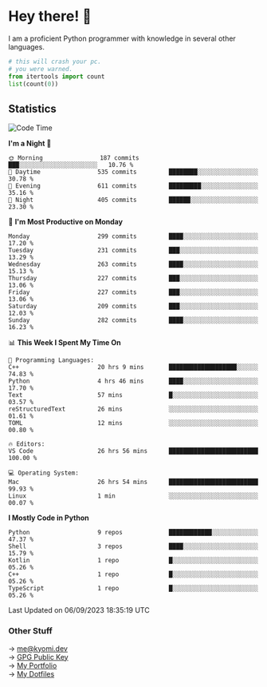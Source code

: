 # Hey there! 👋

I am a proficient Python programmer with knowledge in several other languages.

```py
# this will crash your pc.
# you were warned.
from itertools import count
list(count(0))
```

## Statistics
<!--START_SECTION:waka-->
![Code Time](http://img.shields.io/badge/Code%20Time-377%20hrs%2041%20mins-blue)

**I'm a Night 🦉** 

```text
🌞 Morning                187 commits         ███░░░░░░░░░░░░░░░░░░░░░░   10.76 % 
🌆 Daytime                535 commits         ████████░░░░░░░░░░░░░░░░░   30.78 % 
🌃 Evening                611 commits         █████████░░░░░░░░░░░░░░░░   35.16 % 
🌙 Night                  405 commits         ██████░░░░░░░░░░░░░░░░░░░   23.30 % 
```
📅 **I'm Most Productive on Monday** 

```text
Monday                   299 commits         ████░░░░░░░░░░░░░░░░░░░░░   17.20 % 
Tuesday                  231 commits         ███░░░░░░░░░░░░░░░░░░░░░░   13.29 % 
Wednesday                263 commits         ████░░░░░░░░░░░░░░░░░░░░░   15.13 % 
Thursday                 227 commits         ███░░░░░░░░░░░░░░░░░░░░░░   13.06 % 
Friday                   227 commits         ███░░░░░░░░░░░░░░░░░░░░░░   13.06 % 
Saturday                 209 commits         ███░░░░░░░░░░░░░░░░░░░░░░   12.03 % 
Sunday                   282 commits         ████░░░░░░░░░░░░░░░░░░░░░   16.23 % 
```


📊 **This Week I Spent My Time On** 

```text
💬 Programming Languages: 
C++                      20 hrs 9 mins       ███████████████████░░░░░░   74.83 % 
Python                   4 hrs 46 mins       ████░░░░░░░░░░░░░░░░░░░░░   17.70 % 
Text                     57 mins             █░░░░░░░░░░░░░░░░░░░░░░░░   03.57 % 
reStructuredText         26 mins             ░░░░░░░░░░░░░░░░░░░░░░░░░   01.61 % 
TOML                     12 mins             ░░░░░░░░░░░░░░░░░░░░░░░░░   00.80 % 

🔥 Editors: 
VS Code                  26 hrs 56 mins      █████████████████████████   100.00 % 

💻 Operating System: 
Mac                      26 hrs 54 mins      █████████████████████████   99.93 % 
Linux                    1 min               ░░░░░░░░░░░░░░░░░░░░░░░░░   00.07 % 
```

**I Mostly Code in Python** 

```text
Python                   9 repos             ████████████░░░░░░░░░░░░░   47.37 % 
Shell                    3 repos             ████░░░░░░░░░░░░░░░░░░░░░   15.79 % 
Kotlin                   1 repo              █░░░░░░░░░░░░░░░░░░░░░░░░   05.26 % 
C++                      1 repo              █░░░░░░░░░░░░░░░░░░░░░░░░   05.26 % 
TypeScript               1 repo              █░░░░░░░░░░░░░░░░░░░░░░░░   05.26 % 
```




 Last Updated on 06/09/2023 18:35:19 UTC
<!--END_SECTION:waka-->

### Other Stuff

→ [me@kyomi.dev](mailto:me@kyomi.dev)\
→ [GPG Public Key](https://github.com/bitterteriyaki.gpg)\
→ [My Portfolio](https://kyomi.dev)\
→ [My Dotfiles](https://github.com/bitterteriyaki/dotfiles)
